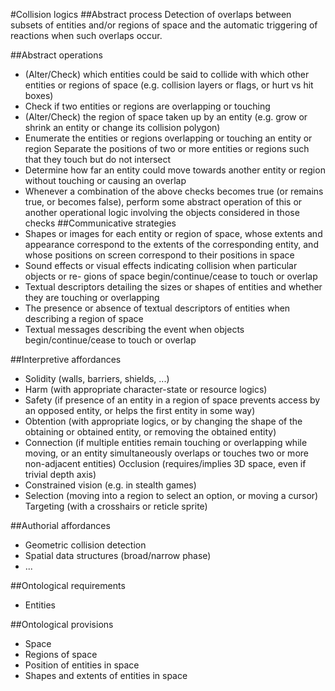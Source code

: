 #Collision logics
##Abstract process
Detection of overlaps between subsets of entities and/or regions of space and the automatic triggering of reactions when such overlaps occur.

##Abstract operations
* (Alter/Check) which entities could be said to collide with which other entities or regions of space (e.g. collision layers or flags, or hurt vs hit boxes)
* Check if two entities or regions are overlapping or touching
* (Alter/Check) the region of space taken up by an entity (e.g. grow or shrink an entity or change its collision polygon)
* Enumerate the entities or regions overlapping or touching an entity or region Separate the positions of two or more entities or regions such that they touch but do not intersect
* Determine how far an entity could move towards another entity or region without touching or causing an overlap
* Whenever a combination of the above checks becomes true (or remains true, or becomes false), perform some abstract operation of this or another operational logic involving the objects considered in those checks
##Communicative strategies
* Shapes or images for each entity or region of space, whose extents and appearance correspond to the extents of the corresponding entity, and whose positions on screen correspond to their positions in space
* Sound effects or visual effects indicating collision when particular objects or re- gions of space begin/continue/cease to touch or overlap
* Textual descriptors detailing the sizes or shapes of entities and whether they are touching or overlapping
* The presence or absence of textual descriptors of entities when describing a region of space
* Textual messages describing the event when objects begin/continue/cease to touch or overlap

##Interpretive affordances
* Solidity (walls, barriers, shields, ...)
* Harm (with appropriate character-state or resource logics)
* Safety (if presence of an entity in a region of space prevents access by an opposed entity, or helps the first entity in some way)
* Obtention (with appropriate logics, or by changing the shape of the obtaining or obtained entity, or removing the obtained entity)
* Connection (if multiple entities remain touching or overlapping while moving, or an entity simultaneously overlaps or touches two or more non-adjacent entities) Occlusion (requires/implies 3D space, even if trivial depth axis)
* Constrained vision (e.g. in stealth games)
* Selection (moving into a region to select an option, or moving a cursor) Targeting (with a crosshairs or reticle sprite)

##Authorial affordances
* Geometric collision detection
* Spatial data structures (broad/narrow phase)
* ...

##Ontological requirements
* Entities

##Ontological provisions 
* Space
* Regions of space
* Position of entities in space
* Shapes and extents of entities in space
